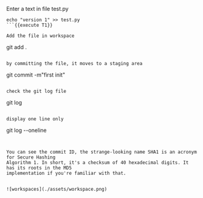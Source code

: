 Enter a text in file test.py

```
echo "version 1" >> test.py
```{{execute T1}}

Add the file in workspace 
```
git add .
```{{execute T1}}

by committing the file, it moves to a staging area
```
git commit -m"first init"
```{{execute T1}}

check the git log file 
```
git log
```{{execute T1}}

display one line only
```
git log --oneline
```{{execute T1}}


You can see the commit ID, the strange-looking name SHA1 is an acronym for Secure Hashing
Algorithm 1. In short, it's a checksum of 40 hexadecimal digits. It has its roots in the MD5
implementation if you're familiar with that.


![workspaces](./assets/workspace.png)